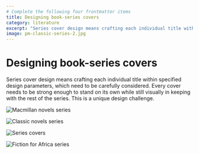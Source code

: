 ```yaml
---
# Complete the following four frontmatter items
title: Designing book-series covers
category: literature
excerpt: "Series cover design means crafting each individual title within specified design parameters. Every cover needs to be strong enough to stand on its own while in keeping with the series."
image: pm-classic-series-2.jpg
---
```


# Designing book-series covers

Series cover design means crafting each individual title within specified design parameters, which need to be carefully considered. Every cover needs to be strong enough to stand on its own while still visually in keeping with the rest of the series. This is a unique design challenge.

![Macmillan novels series]({{site.baseurl}}/images/macmillan-novels-series-covers.jpg)

![Classic novels series]({{site.baseurl}}/images/covers-classic-novels.jpg)

![Series covers]({{site.baseurl}}/images/covers-sophiatown-fatherland.jpg)

![Fiction for Africa series]({{site.baseurl}}/images/covers-fiction-for-africa.jpg)
